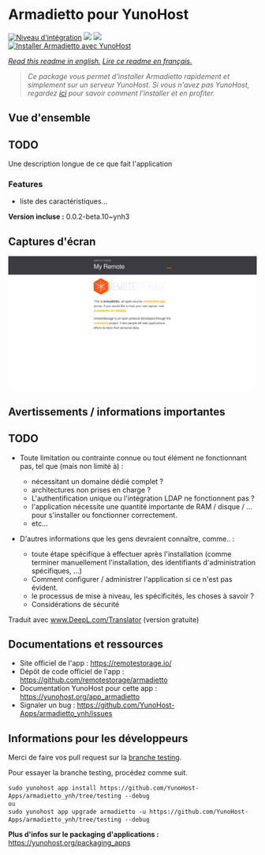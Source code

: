 # Armadietto pour YunoHost

[![Niveau d'intégration](https://dash.yunohost.org/integration/armadietto.svg)](https://dash.yunohost.org/appci/app/armadietto) ![](https://ci-apps.yunohost.org/ci/badges/armadietto.status.svg) ![](https://ci-apps.yunohost.org/ci/badges/armadietto.maintain.svg)  
[![Installer Armadietto avec YunoHost](https://install-app.yunohost.org/install-with-yunohost.svg)](https://install-app.yunohost.org/?app=armadietto)

*[Read this readme in english.](./README.md)*
*[Lire ce readme en français.](./README_fr.md)*

> *Ce package vous permet d'installer Armadietto rapidement et simplement sur un serveur YunoHost.
Si vous n'avez pas YunoHost, regardez [ici](https://yunohost.org/#/install) pour savoir comment l'installer et en profiter.*

## Vue d'ensemble

## TODO

Une description longue de ce que fait l'application

### Features

- liste des caractéristiques...


**Version incluse :** 0.0.2-beta.10~ynh3



## Captures d'écran

![](./doc/screenshots/armadietto.png)

## Avertissements / informations importantes

## TODO

* Toute limitation ou contrainte connue ou tout élément ne fonctionnant pas, tel que (mais non limité à) :
    * nécessitant un domaine dédié complet ?
    * architectures non prises en charge ?
    * L'authentification unique ou l'intégration LDAP ne fonctionnent pas ?
    * l'application nécessite une quantité importante de RAM / disque / ... pour s'installer ou fonctionner correctement.
    * etc...

* D'autres informations que les gens devraient connaître, comme.. :
    * toute étape spécifique à effectuer après l'installation (comme terminer manuellement l'installation, des identifiants d'administration spécifiques, ...)
    * Comment configurer / administrer l'application si ce n'est pas évident.
    * le processus de mise à niveau, les spécificités, les choses à savoir ?
    * Considérations de sécurité

Traduit avec www.DeepL.com/Translator (version gratuite)
## Documentations et ressources

* Site officiel de l'app : https://remotestorage.io/
* Dépôt de code officiel de l'app : https://github.com/remotestorage/armadietto
* Documentation YunoHost pour cette app : https://yunohost.org/app_armadietto
* Signaler un bug : https://github.com/YunoHost-Apps/armadietto_ynh/issues

## Informations pour les développeurs

Merci de faire vos pull request sur la [branche testing](https://github.com/YunoHost-Apps/armadietto_ynh/tree/testing).

Pour essayer la branche testing, procédez comme suit.
```
sudo yunohost app install https://github.com/YunoHost-Apps/armadietto_ynh/tree/testing --debug
ou
sudo yunohost app upgrade armadietto -u https://github.com/YunoHost-Apps/armadietto_ynh/tree/testing --debug
```

**Plus d'infos sur le packaging d'applications :** https://yunohost.org/packaging_apps
